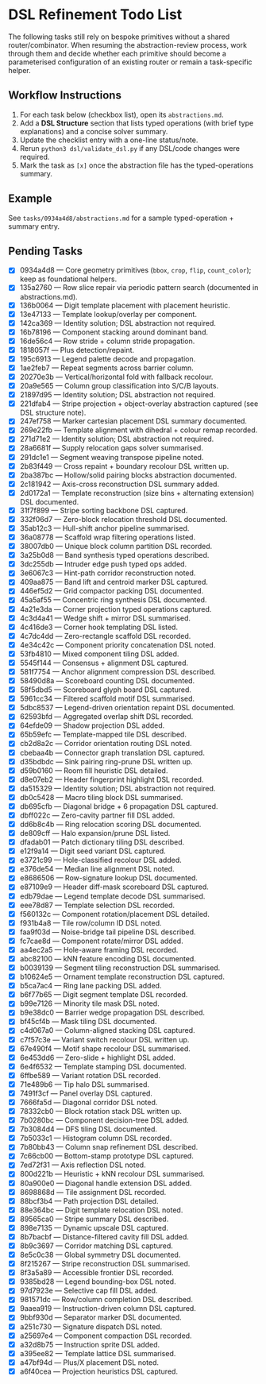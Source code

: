 # DSL Refinement Todo List

The following tasks still rely on bespoke primitives without a shared router/combinator. When resuming the abstraction-review process, work through them and decide whether each primitive should become a parameterised configuration of an existing router or remain a task-specific helper.

## Workflow Instructions

1. For each task below (checkbox list), open its `abstractions.md`.
2. Add a **DSL Structure** section that lists typed operations (with brief type explanations) and a concise solver summary.
3. Update the checklist entry with a one-line status/note.
4. Rerun `python3 dsl/validate_dsl.py` if any DSL/code changes were required.
5. Mark the task as `[x]` once the abstraction file has the typed-operations summary.

## Example

See `tasks/0934a4d8/abstractions.md` for a sample typed-operation + summary entry.

## Pending Tasks

- [x] 0934a4d8 — Core geometry primitives (`bbox`, `crop`, `flip`, `count_color`); keep as foundational helpers.
- [x] 135a2760 — Row slice repair via periodic pattern search (documented in abstractions.md).
- [x] 136b0064 — Digit template placement with placement heuristic.
- [x] 13e47133 — Template lookup/overlay per component.
- [x] 142ca369 — Identity solution; DSL abstraction not required.
- [x] 16b78196 — Component stacking around dominant band.
- [x] 16de56c4 — Row stride + column stride propagation.
- [x] 1818057f — Plus detection/repaint.
- [x] 195c6913 — Legend palette decode and propagation.
- [x] 1ae2feb7 — Repeat segments across barrier column.
- [x] 20270e3b — Vertical/horizontal fold with fallback recolour.
- [x] 20a9e565 — Column group classification into S/C/B layouts.
- [x] 21897d95 — Identity solution; DSL abstraction not required.
- [x] 221dfab4 — Stripe projection + object-overlay abstraction captured (see DSL structure note).
- [x] 247ef758 — Marker cartesian placement DSL summary documented.
- [x] 269e22fb — Template alignment with dihedral + colour remap recorded.
- [x] 271d71e2 — Identity solution; DSL abstraction not required.
- [x] 28a6681f — Supply relocation gaps solver summarised.
- [x] 291dc1e1 — Segment weaving transpose pipeline noted.
- [x] 2b83f449 — Cross repaint + boundary recolour DSL written up.
- [x] 2ba387bc — Hollow/solid pairing blocks abstraction documented.
- [x] 2c181942 — Axis-cross reconstruction DSL summary added.
- [x] 2d0172a1 — Template reconstruction (size bins + alternating extension) DSL documented.
- [x] 31f7f899 — Stripe sorting backbone DSL captured.
- [x] 332f06d7 — Zero-block relocation threshold DSL documented.
- [x] 35ab12c3 — Hull-shift anchor pipeline summarised.
- [x] 36a08778 — Scaffold wrap filtering operations listed.
- [x] 38007db0 — Unique block column partition DSL recorded.
- [x] 3a25b0d8 — Band synthesis typed operations described.
- [x] 3dc255db — Intruder edge push typed ops added.
- [x] 3e6067c3 — Hint-path corridor reconstruction noted.
- [x] 409aa875 — Band lift and centroid marker DSL captured.
- [x] 446ef5d2 — Grid compactor packing DSL documented.
- [x] 45a5af55 — Concentric ring synthesis DSL documented.
- [x] 4a21e3da — Corner projection typed operations captured.
- [x] 4c3d4a41 — Wedge shift + mirror DSL summarised.
- [x] 4c416de3 — Corner hook templating DSL listed.
- [x] 4c7dc4dd — Zero-rectangle scaffold DSL recorded.
- [x] 4e34c42c — Component priority concatenation DSL noted.
- [x] 53fb4810 — Mixed component tiling DSL added.
- [x] 5545f144 — Consensus + alignment DSL captured.
- [x] 581f7754 — Anchor alignment compression DSL described.
- [x] 58490d8a — Scoreboard counting DSL documented.
- [x] 58f5dbd5 — Scoreboard glyph board DSL captured.
- [x] 5961cc34 — Filtered scaffold motif DSL summarised.
- [x] 5dbc8537 — Legend-driven orientation repaint DSL documented.
- [x] 62593bfd — Aggregated overlap shift DSL recorded.
- [x] 64efde09 — Shadow projection DSL added.
- [x] 65b59efc — Template-mapped tile DSL described.
- [x] cb2d8a2c — Corridor orientation routing DSL noted.
- [x] cbebaa4b — Connector graph translation DSL captured.
- [x] d35bdbdc — Sink pairing ring-prune DSL written up.
- [x] d59b0160 — Room fill heuristic DSL detailed.
- [x] d8e07eb2 — Header fingerprint highlight DSL recorded.
- [x] da515329 — Identity solution; DSL abstraction not required.
- [x] db0c5428 — Macro tiling block DSL summarised.
- [x] db695cfb — Diagonal bridge + 6 propagation DSL captured.
- [x] dbff022c — Zero-cavity partner fill DSL added.
- [x] dd6b8c4b — Ring relocation scoring DSL documented.
- [x] de809cff — Halo expansion/prune DSL listed.
- [x] dfadab01 — Patch dictionary tiling DSL described.
- [x] e12f9a14 — Digit seed variant DSL captured.
- [x] e3721c99 — Hole-classified recolour DSL added.
- [x] e376de54 — Median line alignment DSL noted.
- [x] e8686506 — Row-signature lookup DSL documented.
- [x] e87109e9 — Header diff-mask scoreboard DSL captured.
- [x] edb79dae — Legend template decode DSL summarised.
- [x] eee78d87 — Template selection DSL recorded.
- [x] f560132c — Component rotation/placement DSL detailed.
- [x] f931b4a8 — Tile row/column ID DSL noted.
- [x] faa9f03d — Noise-bridge tail pipeline DSL described.
- [x] fc7cae8d — Component rotate/mirror DSL added.
- [x] aa4ec2a5 — Hole-aware framing DSL recorded.
- [x] abc82100 — kNN feature encoding DSL documented.
- [x] b0039139 — Segment tiling reconstruction DSL summarised.
- [x] b10624e5 — Ornament template reconstruction DSL captured.
- [x] b5ca7ac4 — Ring lane packing DSL added.
- [x] b6f77b65 — Digit segment template DSL recorded.
- [x] b99e7126 — Minority tile mask DSL noted.
- [x] b9e38dc0 — Barrier wedge propagation DSL described.
- [x] bf45cf4b — Mask tiling DSL documented.
- [x] c4d067a0 — Column-aligned stacking DSL captured.
- [x] c7f57c3e — Variant switch recolour DSL written up.
- [x] 67e490f4 — Motif shape recolour DSL summarised.
- [x] 6e453dd6 — Zero-slide + highlight DSL added.
- [x] 6e4f6532 — Template stamping DSL documented.
- [x] 6ffbe589 — Variant rotation DSL recorded.
- [x] 71e489b6 — Tip halo DSL summarised.
- [x] 7491f3cf — Panel overlay DSL captured.
- [x] 7666fa5d — Diagonal corridor DSL noted.
- [x] 78332cb0 — Block rotation stack DSL written up.
- [x] 7b0280bc — Component decision-tree DSL added.
- [x] 7b3084d4 — DFS tiling DSL documented.
- [x] 7b5033c1 — Histogram column DSL recorded.
- [x] 7b80bb43 — Column snap refinement DSL described.
- [x] 7c66cb00 — Bottom-stamp prototype DSL captured.
- [x] 7ed72f31 — Axis reflection DSL noted.
- [x] 800d221b — Heuristic + kNN recolour DSL summarised.
- [x] 80a900e0 — Diagonal handle extension DSL added.
- [x] 8698868d — Tile assignment DSL recorded.
- [x] 88bcf3b4 — Path projection DSL detailed.
- [x] 88e364bc — Digit template relocation DSL noted.
- [x] 89565ca0 — Stripe summary DSL described.
- [x] 898e7135 — Dynamic upscale DSL captured.
- [x] 8b7bacbf — Distance-filtered cavity fill DSL added.
- [x] 8b9c3697 — Corridor matching DSL captured.
- [x] 8e5c0c38 — Global symmetry DSL documented.
- [x] 8f215267 — Stripe reconstruction DSL summarised.
- [x] 8f3a5a89 — Accessible frontier DSL recorded.
- [x] 9385bd28 — Legend bounding-box DSL noted.
- [x] 97d7923e — Selective cap fill DSL added.
- [x] 981571dc — Row/column completion DSL described.
- [x] 9aaea919 — Instruction-driven column DSL captured.
- [x] 9bbf930d — Separator marker DSL documented.
- [x] a251c730 — Signature dispatch DSL noted.
- [x] a25697e4 — Component compaction DSL recorded.
- [x] a32d8b75 — Instruction sprite DSL added.
- [x] a395ee82 — Template lattice DSL summarised.
- [x] a47bf94d — Plus/X placement DSL noted.
- [x] a6f40cea — Projection heuristics DSL captured.
